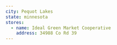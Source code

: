 ```yaml
---
city: Pequot Lakes
state: minnesota
stores:
  - name: Ideal Green Market Cooperative
    address: 34988 Co Rd 39
---
```

